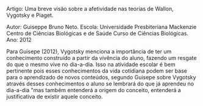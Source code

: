 
<p style="">
  <p>
    Artigo: Uma breve visão sobre a afetividade nas teorias de Wallon, Vygotsky e Piaget.
  </p>
  <p>
  </p>
Autor: Guiseppe Bruno Neto.
Escola: Universidade Presbiteriana Mackenzie Centro de Ciências Biológicas e de Saúde Curso de Ciências Biológicas.
Ano: 2012
</p>


<p style="justify-content:center">
Para Guisepe (2012), Vygotsky menciona a importância de ter um conhecimento construído a partir da vivência do aluno, fazendo um resgate
do que o mesmo vive no dia-a-dia. Isso na atividade escolar é bem pertinente pois esses conhecimentos da vida cotidiana podem ser base
para o aprendizado de novos conteúdos, segundo Guisepe sobre Vygotsky através desses conhecimentos o aluno se lembrará do que já aprendeu
no dia-a-dia "mas também entenderá a origem do conceito, entenderá a justificativa de existir aquele conceito.
</p>
